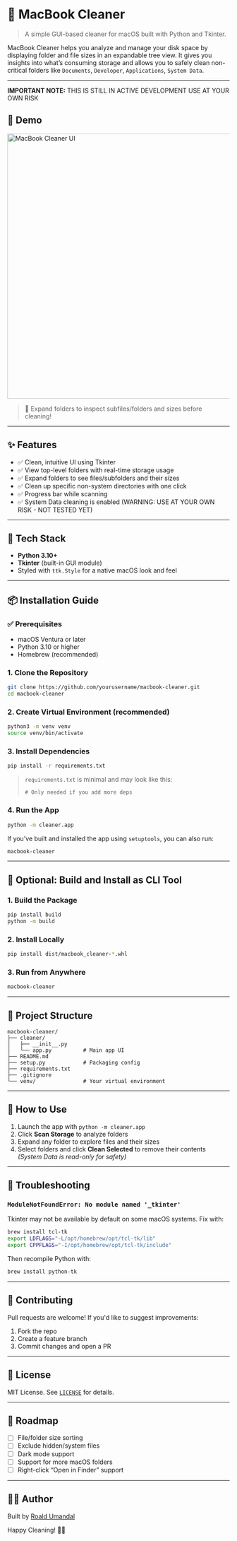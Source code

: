 
# 🧹 MacBook Cleaner

> A simple GUI-based cleaner for macOS built with Python and Tkinter.

MacBook Cleaner helps you analyze and manage your disk space by displaying folder and file sizes in an expandable tree view. It gives you insights into what’s consuming storage and allows you to safely clean non-critical folders like `Documents`, `Developer`, `Applications`, `System Data`.

---
**IMPORTANT NOTE:** THIS IS STILL IN ACTIVE DEVELOPMENT USE AT YOUR OWN RISK
## 📸 Demo

<img src="screenshot.png" alt="MacBook Cleaner UI" width="600">

> 📌 Expand folders to inspect subfiles/folders and sizes before cleaning!

---

## ✨ Features

- ✅ Clean, intuitive UI using Tkinter
- ✅ View top-level folders with real-time storage usage
- ✅ Expand folders to see files/subfolders and their sizes
- ✅ Clean up specific non-system directories with one click
- ✅ Progress bar while scanning
- ✅ System Data cleaning is enabled (WARNING: USE AT YOUR OWN RISK - NOT TESTED YET)

---

## 🧰 Tech Stack

- **Python 3.10+**
- **Tkinter** (built-in GUI module)
- Styled with `ttk.Style` for a native macOS look and feel

---

## 📦 Installation Guide

### ✅ Prerequisites

- macOS Ventura or later
- Python 3.10 or higher  
- Homebrew (recommended)

### 1. Clone the Repository

```bash
git clone https://github.com/yourusername/macbook-cleaner.git
cd macbook-cleaner
```

### 2. Create Virtual Environment (recommended)

```bash
python3 -m venv venv
source venv/bin/activate
```

### 3. Install Dependencies

```bash
pip install -r requirements.txt
```

> `requirements.txt` is minimal and may look like this:
> ```
> # Only needed if you add more deps
> ```

### 4. Run the App

```bash
python -m cleaner.app
```

If you’ve built and installed the app using `setuptools`, you can also run:

```bash
macbook-cleaner
```

---

## 🧪 Optional: Build and Install as CLI Tool

### 1. Build the Package

```bash
pip install build
python -m build
```

### 2. Install Locally

```bash
pip install dist/macbook_cleaner-*.whl
```

### 3. Run from Anywhere

```bash
macbook-cleaner
```

---

## 📁 Project Structure

```
macbook-cleaner/
├── cleaner/
│   ├── __init__.py
│   └── app.py          # Main app UI
├── README.md
├── setup.py            # Packaging config
├── requirements.txt
├── .gitignore
└── venv/               # Your virtual environment
```

---

## 🧹 How to Use

1. Launch the app with `python -m cleaner.app`
2. Click **Scan Storage** to analyze folders
3. Expand any folder to explore files and their sizes
4. Select folders and click **Clean Selected** to remove their contents  
   _(System Data is read-only for safety)_

---

## 🧯 Troubleshooting

### `ModuleNotFoundError: No module named '_tkinter'`

Tkinter may not be available by default on some macOS systems. Fix with:

```bash
brew install tcl-tk
export LDFLAGS="-L/opt/homebrew/opt/tcl-tk/lib"
export CPPFLAGS="-I/opt/homebrew/opt/tcl-tk/include"
```

Then recompile Python with:

```bash
brew install python-tk
```

---

## 🤝 Contributing

Pull requests are welcome! If you'd like to suggest improvements:

1. Fork the repo
2. Create a feature branch
3. Commit changes and open a PR

---

## 📄 License

MIT License. See [`LICENSE`](LICENSE) for details.

---

## 🔮 Roadmap

- [ ] File/folder size sorting
- [ ] Exclude hidden/system files
- [ ] Dark mode support
- [ ] Support for more macOS folders
- [ ] Right-click “Open in Finder” support

---

## 👨‍💻 Author

Built by [Roald Umandal](https://github.com/umandalroald)

Happy Cleaning! 🍏✨
